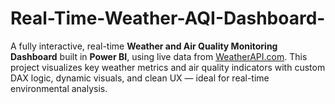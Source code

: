 # Real-Time-Weather-AQI-Dashboard-
A fully interactive, real-time **Weather and Air Quality Monitoring Dashboard** built in **Power BI**, using live data from [WeatherAPI.com](https://www.weatherapi.com/). This project visualizes key weather metrics and air quality indicators with custom DAX logic, dynamic visuals, and clean UX — ideal for real-time environmental analysis.
